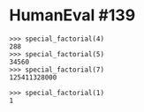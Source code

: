 # HumanEval #139

```
>>> special_factorial(4)
288
>>> special_factorial(5)
34560
>>> special_factorial(7)
125411328000

>>> special_factorial(1)
1



```

